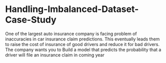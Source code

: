 # Handling-Imbalanced-Dataset-Case-Study
One of the largest auto insurance company is facing problem of inaccuracies in car insurance claim predictions. This eventually leads them to raise the cost of insurance of good drivers and reduce it for bad drivers. The company wants you to  Build a model that predicts the probability that a driver will file an insurance claim in coming year
